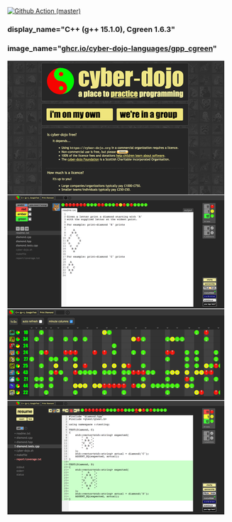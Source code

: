 [![Github Action (master)](https://github.com/cyber-dojo-languages/gplusplus-cgreen/actions/workflows/main.yml/badge.svg)](https://github.com/cyber-dojo-languages/gplusplus-cgreen/actions)

### display_name="C++ (g++ 15.1.0), Cgreen 1.6.3"
### image_name="[ghcr.io/cyber-dojo-languages/gpp_cgreen](https://hub.docker.com/repository/docker/cyberdojofoundation/gpp_cgreen)"

![cyber-dojo.org home page](https://github.com/cyber-dojo/cyber-dojo/blob/master/shared/home_page_snapshot.png)

